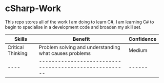 # cSharp-Work
This repo stores all of the work I am doing to learn C#, I am learning C# to begin to specialise in a development code and broaden my skill set.


| Skills | Benefit | Confidence |
| ------ | ------- | ---------- |
| Critical Thinking | Problem solving and understanding what causes problems | Medium |
| ---- | ------------------------------------------------------ | ------ |
